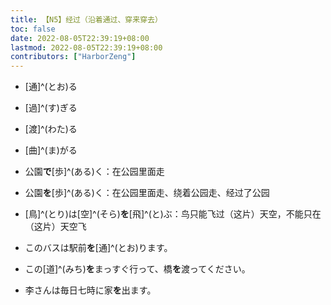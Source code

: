 ```yaml
---
title: 【N5】经过（沿着通过、穿来穿去）
toc: false
date: 2022-08-05T22:39:19+08:00
lastmod: 2022-08-05T22:39:19+08:00
contributors: ["HarborZeng"]
---
```


- [通]^(とお)る
- [過]^(す)ぎる
- [渡]^(わた)る
- [曲]^(ま)がる
- 公園**で**[歩]^(ある)く：在公园里面走
- 公園**を**[歩]^(ある)く：在公园里面走、绕着公园走、经过了公园
- [鳥]^(とり)は[空]^(そら)**を**[飛]^(と)ぶ：鸟只能飞过（这片）天空，不能只在（这片）天空飞

- このバスは駅前**を**[通]^(とお)ります。
- この[道]^(みち)**を**まっすぐ行って、橋**を**渡ってください。
- 李さんは毎日七時に家**を**出ます。

